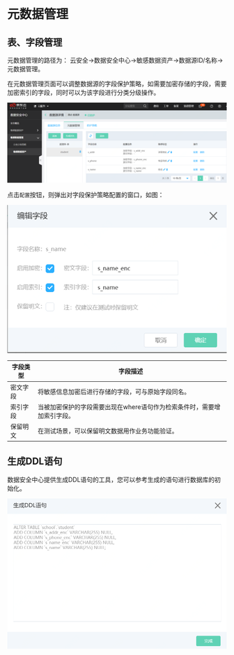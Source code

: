# 元数据管理

## 表、字段管理

元数据管理的路径为： 云安全->数据安全中心->敏感数据资产->数据源ID/名称->元数据管理。

在元数据管理页面可以调整数据源的字段保护策略，如需要加密存储的字段，需要加密索引的字段，同时可以为该字段进行分类分级操作。

![](.//image/Data-Centric-Audit-and-Protection/metadata-full.png)


点击`配置`按钮，则弹出对字段保护策略配置的窗口，如图：

![](/image/Data-Centric-Audit-and-Protection/metadata-policy.png)



字段类型 | 字段描述
---------|----------
 密文字段 | 将敏感信息加密后进行存储的字段，可与原始字段同名。
 索引字段 | 当被加密保护的字段需要出现在where语句作为检索条件时，需要增加索引字段。 
 保留明文 | 在测试场景，可以保留明文数据用作业务功能验证。


## 生成DDL语句

数据安全中心提供生成DDL语句的工具，您可以参考生成的语句进行数据库的初始化。

![](/image/Data-Centric-Audit-and-Protection/metadata-ddl.png)